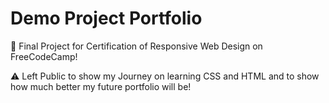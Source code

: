 # Demo Project Portfolio
🧠 Final Project for Certification of Responsive Web Design on FreeCodeCamp!

⚠️ Left Public to show my Journey on learning CSS and HTML and to show how much better my future portfolio will be!

